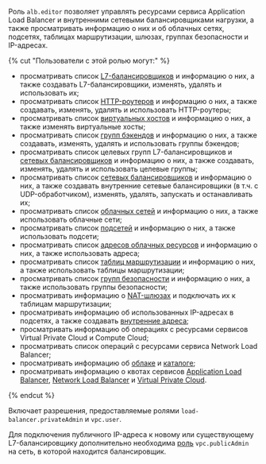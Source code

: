Роль `alb.editor` позволяет управлять ресурсами сервиса Application Load Balancer и внутренними сетевыми балансировщиками нагрузки, а также просматривать информацию о них и об облачных сетях, подсетях, таблицах маршрутизации, шлюзах, группах безопасности и IP-адресах.

{% cut "Пользователи с этой ролью могут:" %}

* просматривать список [L7-балансировщиков](../../application-load-balancer/concepts/application-load-balancer.md) и информацию о них, а также создавать L7-балансировщики, изменять, удалять и использовать их;
* просматривать список [HTTP-роутеров](../../application-load-balancer/concepts/http-router.md) и информацию о них, а также создавать, изменять, удалять и использовать HTTP-роутеры;
* просматривать список [виртуальных хостов](../../application-load-balancer/concepts/http-router.md#virtual-host) и информацию о них, а также изменять виртуальные хосты;
* просматривать список [групп бэкендов](../../application-load-balancer/concepts/backend-group.md) и информацию о них, а также создавать, изменять, удалять и использовать группы бэкендов;
* просматривать список целевых групп L7-балансировщиков и [сетевых балансировщиков](../../network-load-balancer/concepts/target-resources.md) и информацию о них, а также создавать, изменять, удалять и использовать целевые группы;
* просматривать список [сетевых балансировщиков](../../network-load-balancer/concepts/index.md) и информацию о них, а также создавать внутренние сетевые балансировщики (в т.ч. с UDP-обработчиком), изменять, удалять, запускать и останавливать их;
* просматривать список [облачных сетей](../../vpc/concepts/network.md#network) и информацию о них, а также использовать облачные сети;
* просматривать список [подсетей](../../vpc/concepts/network.md#subnet) и информацию о них, а также использовать подсети;
* просматривать список [адресов облачных ресурсов](../../vpc/concepts/address.md) и информацию о них, а также использовать адреса;
* просматривать список [таблиц маршрутизации](../../vpc/concepts/static-routes.md#rt-vpc) и информацию о них, а также использовать таблицы маршрутизации;
* просматривать список [групп безопасности](../../vpc/concepts/security-groups.md) и информацию о них, а также использовать группы безопасности;
* просматривать информацию о [NAT-шлюзах](../../vpc/concepts/gateways.md) и подключать их к таблицам маршрутизации;
* просматривать информацию об использованных IP-адресах в подсетях, а также создавать [внутренние адреса](../../vpc/concepts/address.md#internal-addresses);
* просматривать информацию об операциях с ресурсами сервисов Virtual Private Cloud и Compute Cloud;
* просматривать список операций с ресурсами сервиса Network Load Balancer;
* просматривать информацию об [облаке](../../resource-manager/concepts/resources-hierarchy.md#cloud) и [каталоге](../../resource-manager/concepts/resources-hierarchy.md#folder);
* просматривать информацию о квотах сервисов [Application Load Balancer](../../application-load-balancer/concepts/limits.md#quotas), [Network Load Balancer](../../network-load-balancer/concepts/limits.md#load-balancer-quotas) и [Virtual Private Cloud](../../vpc/concepts/limits.md#vpc-quotas).

{% endcut %}

Включает разрешения, предоставляемые ролями `load-balancer.privateAdmin` и `vpc.user`.

Для подключения публичного IP-адреса к новому или существующему L7-балансировщику дополнительно необходима [роль](../../vpc/security/index.md#vpc-public-admin) `vpc.publicAdmin` на сеть, в которой находится балансировщик.